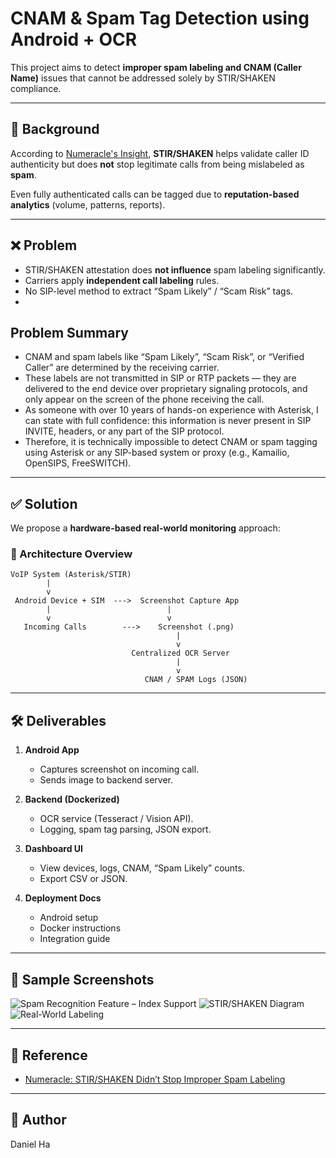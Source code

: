 # CNAM & Spam Tag Detection using Android + OCR

This project aims to detect **improper spam labeling and CNAM (Caller Name)** issues that cannot be addressed solely by STIR/SHAKEN compliance.

---

## 📌 Background

According to [Numeracle's Insight](https://www.numeracle.com/insights/stir-shaken-doesnt-stop-improper-spam-labeling), **STIR/SHAKEN** helps validate caller ID authenticity but does **not** stop legitimate calls from being mislabeled as **spam**.

Even fully authenticated calls can be tagged due to **reputation-based analytics** (volume, patterns, reports).

---

## ❌ Problem

- STIR/SHAKEN attestation does **not influence** spam labeling significantly.
- Carriers apply **independent call labeling** rules.
- No SIP-level method to extract “Spam Likely” / “Scam Risk” tags.
- 
## Problem Summary

- CNAM and spam labels like “Spam Likely”, “Scam Risk”, or “Verified Caller” are determined by the receiving carrier.
- These labels are not transmitted in SIP or RTP packets — they are delivered to the end device over proprietary signaling protocols, and only appear on the screen of the phone receiving the call.
- As someone with over 10 years of hands-on experience with Asterisk, I can state with full confidence: this information is never present in SIP INVITE, headers, or any part of the SIP protocol.
- Therefore, it is technically impossible to detect CNAM or spam tagging using Asterisk or any SIP-based system or proxy (e.g., Kamailio, OpenSIPS, FreeSWITCH).
---

## ✅ Solution

We propose a **hardware-based real-world monitoring** approach:

### 🧩 Architecture Overview

```
VoIP System (Asterisk/STIR)
        |
        v
 Android Device + SIM  --->  Screenshot Capture App
        |                          |
        v                          v
   Incoming Calls        --->    Screenshot (.png)
                                     |
                                     v
                           Centralized OCR Server
                                     |
                                     v
                              CNAM / SPAM Logs (JSON)
```

---

## 🛠 Deliverables

1. **Android App**
   - Captures screenshot on incoming call.
   - Sends image to backend server.

2. **Backend (Dockerized)**
   - OCR service (Tesseract / Vision API).
   - Logging, spam tag parsing, JSON export.

3. **Dashboard UI**
   - View devices, logs, CNAM, “Spam Likely” counts.
   - Export CSV or JSON.

4. **Deployment Docs**
   - Android setup
   - Docker instructions
   - Integration guide

---

## 🧪 Sample Screenshots

![Spam Recognition Feature – Index Support](https://tse1.mm.bing.net/th?id=OIP.dA92PAvQ2l2StpOjG8FDWgHaPV&pid=Api)
![STIR/SHAKEN Diagram](https://tse4.mm.bing.net/th?id=OIP.bF6mgQdeirSogB9Qy4dQ3AHaDn&pid=Api)
![Real-World Labeling](https://tse3.mm.bing.net/th?id=OIP.IOjyDjwaefh-f2G1vjBaIAHaE8&pid=Api)

---

## 📄 Reference

- [Numeracle: STIR/SHAKEN Didn’t Stop Improper Spam Labeling](https://www.numeracle.com/insights/stir-shaken-doesnt-stop-improper-spam-labeling)

---

## 👤 Author

Daniel Ha
